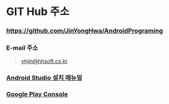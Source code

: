 
# GIT Hub 주소
### https://github.com/JinYongHwa/AndroidPrograming

### E-mail 주소
> yhjin@hhsoft.co.kr

### [Android Studio 설치 매뉴얼](https://developer.android.com/studio/install?hl=ko)

### [Google Play Console](https://play.google.com/apps/publish/?hl=ko)
